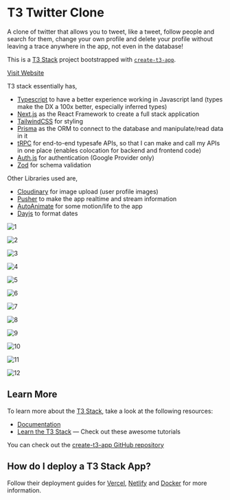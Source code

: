 # T3 Twitter Clone

A clone of twitter that allows you to tweet, like a tweet, follow people and search for them, change your own profile and delete your profile without leaving a trace anywhere in the app, not even in the database!

This is a [T3 Stack](https://create.t3.gg/) project bootstrapped with [`create-t3-app`](https://github.com/t3-oss/create-t3-app). 

[Visit Website](https://t3-twitter-clone-by-danpiths.vercel.app)

T3 stack essentially has,

- [Typescript](https://www.typescriptlang.org) to have a better experience working in Javascript land (types make the DX a 100x better, especially inferred types)
- [Next.js](https://nextjs.org) as the React Framework to create a full stack application
- [TailwindCSS](https://tailwindcss.com) for styling
- [Prisma](https://www.prisma.io) as the ORM to connect to the database and manipulate/read data in it
- [tRPC](https://trpc.io) for end-to-end typesafe APIs, so that I can make and call my APIs in one place (enables colocation for backend and frontend code)
- [Auth.js](https://authjs.dev) for authentication (Google Provider only)
- [Zod](https://zod.dev) for schema validation

 

Other Libraries used are,

- [Cloudinary](https://cloudinary.com) for image upload (user profile images)
- [Pusher](https://pusher.com) to make the app realtime and stream information
- [AutoAnimate](https://auto-animate.formkit.com) for some motion/life to the app
- [Dayjs](https://day.js.org) to format dates

![1](https://github.com/danpiths/t3-twitter-clone/assets/85949566/3f856f72-bb04-425e-8210-41752dca3fa7)

![2](https://github.com/danpiths/t3-twitter-clone/assets/85949566/d264e9b2-4365-4618-8a9c-a067557db13e)

![3](https://github.com/danpiths/t3-twitter-clone/assets/85949566/48ea4da9-0d08-4c4e-9c00-b7d7843fa7d9)

![4](https://github.com/danpiths/t3-twitter-clone/assets/85949566/6c0513e8-7009-431b-911d-7e0b11e0a6fd)

![5](https://github.com/danpiths/t3-twitter-clone/assets/85949566/b5f48a88-fa02-4fcb-a455-d3795d336937)

![6](https://github.com/danpiths/t3-twitter-clone/assets/85949566/f4d4198f-5c22-40f5-8d95-f8fd15a68684)

![7](https://github.com/danpiths/t3-twitter-clone/assets/85949566/87518ed0-bfa3-445e-9c7d-3dfc03aa007f)

![8](https://github.com/danpiths/t3-twitter-clone/assets/85949566/956eb2a9-62e4-4a96-aecc-76512c0ab1db)

![9](https://github.com/danpiths/t3-twitter-clone/assets/85949566/0a70acde-ad0e-49dc-860c-ecbf568fdcee)

![10](https://github.com/danpiths/t3-twitter-clone/assets/85949566/1f4c26ea-897c-4be6-8c0d-0f76d5f8d653)

![11](https://github.com/danpiths/t3-twitter-clone/assets/85949566/b106f08c-3545-4718-9825-41fa44561d5c)

![12](https://github.com/danpiths/t3-twitter-clone/assets/85949566/43f34231-5e65-4aab-bbe4-6746fac99655)


## Learn More

To learn more about the [T3 Stack](https://create.t3.gg/), take a look at the following resources:

- [Documentation](https://create.t3.gg/)
- [Learn the T3 Stack](https://create.t3.gg/en/faq#what-learning-resources-are-currently-available) — Check out these awesome tutorials

You can check out the [create-t3-app GitHub repository](https://github.com/t3-oss/create-t3-app)

## How do I deploy a T3 Stack App?

Follow their deployment guides for [Vercel](https://create.t3.gg/en/deployment/vercel), [Netlify](https://create.t3.gg/en/deployment/netlify) and [Docker](https://create.t3.gg/en/deployment/docker) for more information.
